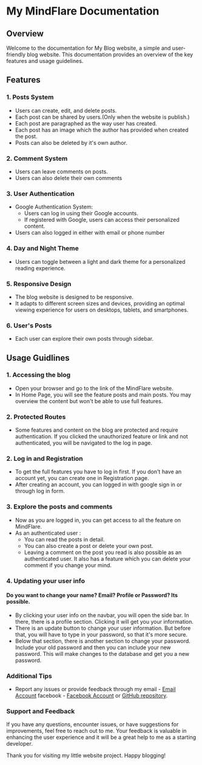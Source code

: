 # My MindFlare Documentation

## Overview

Welcome to the documentation for My Blog website, a simple and user-friendly blog website. This documentation provides an overview of the key features and usage guidelines.

## Features

### 1. Posts System

- Users can create, edit, and delete posts.
- Each post can be shared by users.(Only when the website is publish.)
- Each post are paragraphed as the way user has created.
- Each post has an image which the author has provided when created the post.
- Posts can also be deleted by it's own author.

### 2. Comment System

- Users can leave comments on posts.
- Users can also delete their own comments

### 3. User Authentication

- Google Authentication System:
  - Users can log in using their Google accounts.
  - If registered with Google, users can access their personalized content.
- Users can also logged in either with email or phone number

### 4. Day and Night Theme

- Users can toggle between a light and dark theme for a personalized reading experience.

### 5. Responsive Design

- The blog website is designed to be responsive.
- It adapts to different screen sizes and devices, providing an optimal viewing experience for users on desktops, tablets, and smartphones.

### 6. User's Posts

- Each user can explore their own posts through sidebar.

## Usage Guidlines

### 1. Accessing the blog

- Open your browser and go to the link of the MindFlare website.
- In Home Page, you will see the feature posts and main posts. You may overview the content but won't be able to use full features.

### 2. Protected Routes

- Some features and content on the blog are protected and require authentication. If you clicked the unauthorized feature or link and not authenticated, you will be navigated to the log in page.

### 2. Log in and Registration

- To get the full features you have to log in first. If you don't have an account yet, you can create one in Registration page.
- After creating an account, you can logged in with google sign in or through log in form.

### 3. Explore the posts and comments

- Now as you are logged in, you can get access to all the feature on MindFlare.
- As an authenticated user :
  - You can read the posts in detail.
  - You can also create a post or delete your own post.
  - Leaving a comment on the post you read is also possible as an authenticated user. It also has a feature which you can delete your comment if you change your mind.

### 4. Updating your user info

#### Do you want to change your name? Email? Profile or Password? Its possible.

- By clicking your user info on the navbar, you will open the side bar. In there, there is a profile section. Clicking it will get you your information.
- There is an update button to change your user information. But before that, you will have to type in your password, so that it's more secure.
- Below that section, there is another section to change your password. Include your old password and then you can include your new password. This will make changes to the database and get you a new password.

### Additional Tips

- Report any issues or provide feedback through my
  email - [Email Account](htutoonaing221b@gmail.com)
  facebook - [Facebook Account](https://www.facebook.com/saw.nigamwee/)
  or [GitHub repository](https://github.com/nicholasNaing).

### Support and Feedback

If you have any questions, encounter issues, or have suggestions for improvements, feel free to reach out to me. Your feedback is valuable in enhancing the user experience and it will be a great help to me as a starting developer.

Thank you for visiting my little website project. Happy blogging!
